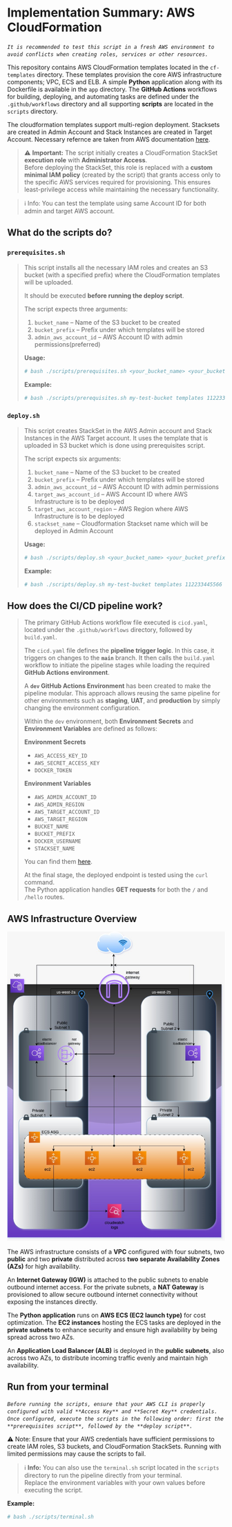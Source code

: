# Implementation Summary: AWS CloudFormation
_`It is recommended to test this script in a fresh AWS environment to avoid conflicts when creating roles, services or other resources.`_

This repository contains AWS CloudFormation templates located in the `cf-templates` directory.
These templates provision the core AWS infrastructure components; VPC, ECS and ELB. A simple **Python** application along with its Dockerfile is available in the `app` directory. The **GitHub Actions** workflows for building, deploying, and automating tasks are defined under the `.github/workflows` directory and all supporting **scripts** are located in the `scripts` directory.

The cloudformation templates support multi-region deployment. Stacksets are created in Admin Account and Stack Instances are created in Target Account. Necessary refernce are taken from AWS documentation [here](https://docs.aws.amazon.com/AWSCloudFormation/latest/UserGuide/stacksets-prereqs-self-managed.html). 

> ⚠️ **Important:** The script initially creates a CloudFormation StackSet **execution role** with **Administrator Access**.  
> Before deploying the StackSet, this role is replaced with a **custom minimal IAM policy** (created by the script) that grants access only to the specific AWS services required for provisioning. This ensures least-privilege access while maintaining the necessary functionality.


>ℹ️ Info: You can test the template using same Account ID for both admin and target AWS account.

## What do the scripts do?

### `prerequisites.sh`

> This script installs all the necessary IAM roles and creates an S3 bucket (with a specified prefix) where the CloudFormation templates will be uploaded.  
>
> It should be executed **before running the deploy script**.  
>
> The script expects three arguments:  
> 1. `bucket_name` – Name of the S3 bucket to be created  
> 2. `bucket_prefix` – Prefix under which templates will be stored  
> 3. `admin_aws_account_id` – AWS Account ID with admin permissions(preferred)  
>
> **Usage:**
> ```bash
> # bash ./scripts/prerequisites.sh <your_bucket_name> <your_bucket_prefix> <your_admin_aws_account_id>
> ```
>
> **Example:**
> ```bash
> # bash ./scripts/prerequisites.sh my-test-bucket templates 112233445566
> ```

### `deploy.sh`
> This script creates StackSet in the AWS Admin account and Stack Instances in the AWS Target account. It uses the template that is uploaded in S3 bucket which is done using prerequisites script. 
>
> The script expects six arguments:  
> 1. `bucket_name` – Name of the S3 bucket to be created  
> 2. `bucket_prefix` – Prefix under which templates will be stored  
> 3. `admin_aws_account_id` – AWS Account ID with admin permissions
> 4. `target_aws_account_id` – AWS Account ID where AWS Infrastructure is to be deployed
> 5. `target_aws_account_region` – AWS Region where AWS Infrastructure is to be deployed
> 6. `stackset_name` – Cloudformation Stackset name which will be deployed in Admin Account
>
> **Usage:**
> ```bash
> # bash ./scripts/deploy.sh <your_bucket_name> <your_bucket_prefix> <your_admin_aws_account_id> <your_target_aws_account_id> <your_target_aws_region> <your_stackset_name>
> ```
>
> **Example:**
> ```bash
> # bash ./scripts/deploy.sh my-test-bucket templates 112233445566 889977665522 us-west-2 my-stackset
> ```

## How does the CI/CD pipeline work?

> The primary GitHub Actions workflow file executed is `cicd.yaml`, located under the `.github/workflows` directory, followed by `build.yaml`.  
>
> The `cicd.yaml` file defines the **pipeline trigger logic**. In this case, it triggers on changes to the **`main`** branch. It then calls the `build.yaml` workflow to initiate the pipeline stages while loading the required **GitHub Actions environment**.
>
> A **`dev` GitHub Actions Environment** has been created to make the pipeline modular. This approach allows reusing the same pipeline for other environments such as **staging**, **UAT**, and **production** by simply changing the environment configuration.  
>
> Within the `dev` environment, both **Environment Secrets** and **Environment Variables** are defined as follows:
>
> **Environment Secrets**
> - `AWS_ACCESS_KEY_ID`  
> - `AWS_SECRET_ACCESS_KEY`  
> - `DOCKER_TOKEN`  
>
> **Environment Variables**
> - `AWS_ADMIN_ACCOUNT_ID`  
> - `AWS_ADMIN_REGION`  
> - `AWS_TARGET_ACCOUNT_ID`  
> - `AWS_TARGET_REGION`  
> - `BUCKET_NAME`  
> - `BUCKET_PREFIX`  
> - `DOCKER_USERNAME`  
> - `STACKSET_NAME`
>
> You can find them [here](https://github.com/aashhik/lalals-cloudformation-assessment/settings/environments/9385732062/edit).
>
> At the final stage, the deployed endpoint is tested using the `curl` command.  
> The Python application handles **GET requests** for both the `/` and `/hello` routes.

## AWS Infrastructure Overview

![](./demo-lalals-arch.jpg "This is a sample image.")

The AWS infrastructure consists of a **VPC** configured with four subnets, two **public** and two **private** distributed across **two separate Availability Zones (AZs)** for high availability.

An **Internet Gateway (IGW)** is attached to the public subnets to enable outbound internet access. For the private subnets, a **NAT Gateway** is provisioned to allow secure outbound internet connectivity without exposing the instances directly.

The **Python application** runs on **AWS ECS (EC2 launch type)** for cost optimization. The **EC2 instances** hosting the ECS tasks are deployed in the **private subnets** to enhance security and ensure high availability by being spread across two AZs.

An **Application Load Balancer (ALB)** is deployed in the **public subnets**, also across two AZs, to distribute incoming traffic evenly and maintain high availability.



## Run from your terminal

*`Before running the scripts, ensure that your AWS CLI is properly configured with valid **Access Key** and **Secret Key** credentials.`*  
*`Once configured, execute the scripts in the following order: first the **prerequisites script**, followed by the **deploy script**.`*

⚠️ Note: Ensure that your AWS credentials have sufficient permissions to create IAM roles, S3 buckets, and CloudFormation StackSets. Running with limited permissions may cause the scripts to fail.

> ℹ️ **Info:** You can also use the `terminal.sh` script located in the `scripts` directory to run the pipeline directly from your terminal.  
> Replace the environment variables with your own values before executing the script.

**Example:**
```bash
# bash ./scripts/terminal.sh
```